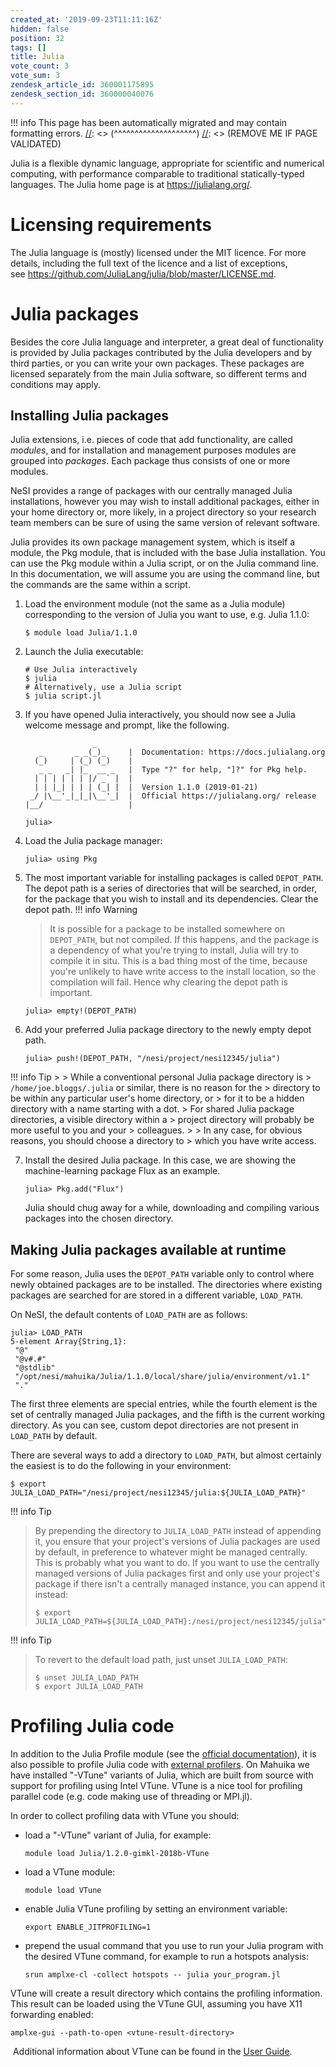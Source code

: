 ```yaml
---
created_at: '2019-09-23T11:11:16Z'
hidden: false
position: 32
tags: []
title: Julia
vote_count: 3
vote_sum: 3
zendesk_article_id: 360001175895
zendesk_section_id: 360000040076
---
```




[//]: <> (REMOVE ME IF PAGE VALIDATED)
[//]: <> (vvvvvvvvvvvvvvvvvvvv)
!!! info
    This page has been automatically migrated and may contain formatting errors.
[//]: <> (^^^^^^^^^^^^^^^^^^^^)
[//]: <> (REMOVE ME IF PAGE VALIDATED)

Julia is a flexible dynamic language, appropriate for scientific and
numerical computing, with performance comparable to traditional
statically-typed languages. The Julia home page is
at <https://julialang.org/>.

# Licensing requirements

The Julia language is (mostly) licensed under the MIT licence. For more
details, including the full text of the licence and a list of
exceptions,
see <https://github.com/JuliaLang/julia/blob/master/LICENSE.md>.

# Julia packages

Besides the core Julia language and interpreter, a great deal of
functionality is provided by Julia packages contributed by the Julia
developers and by third parties, or you can write your own packages.
These packages are licensed separately from the main Julia software, so
different terms and conditions may apply.

## Installing Julia packages

Julia extensions, i.e. pieces of code that add functionality, are called
*modules*, and for installation and management purposes modules are
grouped into *packages*. Each package thus consists of one or more
modules.

NeSI provides a range of packages with our centrally managed Julia
installations, however you may wish to install additional packages,
either in your home directory or, more likely, in a project directory so
your research team members can be sure of using the same version of
relevant software.

Julia provides its own package management system, which is itself a
module, the Pkg module, that is included with the base Julia
installation. You can use the Pkg module within a Julia script, or on
the Julia command line. In this documentation, we will assume you are
using the command line, but the commands are the same within a script.

1.  Load the environment module (not the same as a Julia module)
    corresponding to the version of Julia you want to use, e.g. Julia
    1.1.0:

    ``` sl
    $ module load Julia/1.1.0
    ```

2.  Launch the Julia executable:

    ``` sl
    # Use Julia interactively
    $ julia
    # Alternatively, use a Julia script
    $ julia script.jl
    ```

3.  If you have opened Julia interactively, you should now see a Julia
    welcome message and prompt, like the following.

    ``` sl
                   _
       _       _ _(_)_     |  Documentation: https://docs.julialang.org
      (_)     | (_) (_)    |
       _ _   _| |_  __ _   |  Type "?" for help, "]?" for Pkg help.
      | | | | | | |/ _` |  |
      | | |_| | | | (_| |  |  Version 1.1.0 (2019-01-21)
     _/ |\__'_|_|_|\__'_|  |  Official https://julialang.org/ release
    |__/                   |

    julia>
    ```

4.  Load the Julia package manager:

    ``` sl
    julia> using Pkg
    ```

5.  The most important variable for installing packages is called
    `DEPOT_PATH`. The depot path is a series of directories that will be
    searched, in order, for the package that you wish to install and its
    dependencies. Clear the depot path.
!!! info Warning
    >
    > It is possible for a package to be installed somewhere on
    > `DEPOT_PATH`, but not compiled. If this happens, and the package
    > is a dependency of what you're trying to install, Julia will try
    > to compile it in situ. This is a bad thing most of the time,
    > because you're unlikely to have write access to the install
    > location, so the compilation will fail. Hence why clearing the
    > depot path is important.

    ``` sl
    julia> empty!(DEPOT_PATH)
    ```

6.  Add your preferred Julia package directory to the newly empty depot
    path.

    ``` sl
    julia> push!(DEPOT_PATH, "/nesi/project/nesi12345/julia")
    ```
!!! info Tip
    >
    > While a conventional personal Julia package directory is
    > `/home/joe.bloggs/.julia` or similar, there is no reason for the
    > directory to be within any particular user's home directory, or
    > for it to be a hidden directory with a name starting with a dot.
    > For shared Julia package directories, a visible directory within a
    > project directory will probably be more useful to you and your
    > colleagues.
    >
    > In any case, for obvious reasons, you should choose a directory to
    > which you have write access.

7.  Install the desired Julia package. In this case, we are showing the
    machine-learning package Flux as an example.

    ``` sl
    julia> Pkg.add("Flux")
    ```

    Julia should chug away for a while, downloading and compiling
    various packages into the chosen directory.

## Making Julia packages available at runtime

For some reason, Julia uses the `DEPOT_PATH` variable only to control
where newly obtained packages are to be installed. The directories where
existing packages are searched for are stored in a different variable,
`LOAD_PATH`.

On NeSI, the default contents of `LOAD_PATH` are as follows:

``` sl
julia> LOAD_PATH
5-element Array{String,1}:
 "@"
 "@v#.#"
 "@stdlib"
 "/opt/nesi/mahuika/Julia/1.1.0/local/share/julia/environment/v1.1"
 "."
```

The first three elements are special entries, while the fourth element
is the set of centrally managed Julia packages, and the fifth is the
current working directory. As you can see, custom depot directories are
not present in `LOAD_PATH` by default.

There are several ways to add a directory to `LOAD_PATH`, but almost
certainly the easiest is to do the following in your environment:

``` sl
$ export JULIA_LOAD_PATH="/nesi/project/nesi12345/julia:${JULIA_LOAD_PATH}"
```
!!! info Tip
>
> By prepending the directory to `JULIA_LOAD_PATH` instead of appending
> it, you ensure that your project's versions of Julia packages are used
> by default, in preference to whatever might be managed centrally. This
> is probably what you want to do. If you want to use the centrally
> managed versions of Julia packages first and only use your project's
> package if there isn't a centrally managed instance, you can append it
> instead:
>
> ``` sl
> $ export JULIA_LOAD_PATH=${JULIA_LOAD_PATH}:/nesi/project/nesi12345/julia"
> ```
!!! info Tip
>
> To revert to the default load path, just unset `JULIA_LOAD_PATH`:
>
> ``` sl
> $ unset JULIA_LOAD_PATH
> $ export JULIA_LOAD_PATH
> ```

# Profiling Julia code

In addition to the Julia Profile module (see the [official
documentation](https://docs.julialang.org/en/v1/manual/profile/)), it is
also possible to profile Julia code with [external
profilers](https://docs.julialang.org/en/v1/manual/profile/#External-Profiling-1).
On Mahuika we have installed "-VTune" variants of Julia, which are built
from source with support for profiling using Intel VTune. VTune is a
nice tool for profiling parallel code (e.g. code making use of threading
or MPI.jl).

In order to collect profiling data with VTune you should:

-   load a "-VTune" variant of Julia, for example:

    ``` sl
    module load Julia/1.2.0-gimkl-2018b-VTune
    ```

-   load a VTune module:

    ``` sl
    module load VTune
    ```

-   enable Julia VTune profiling by setting an environment variable:

    ``` sl
    export ENABLE_JITPROFILING=1
    ```

-   prepend the usual command that you use to run your Julia program
    with the desired VTune command, for example to run a hotspots
    analysis:

    ``` sl
    srun amplxe-cl -collect hotspots -- julia your_program.jl
    ```

VTune will create a result directory which contains the profiling
information. This result can be loaded using the VTune GUI, assuming you
have X11 forwarding enabled:

``` sl
amplxe-gui --path-to-open <vtune-result-directory>
```

 Additional information about VTune can be found in the [User
Guide](https://software.intel.com/en-us/vtune-amplifier-help).

